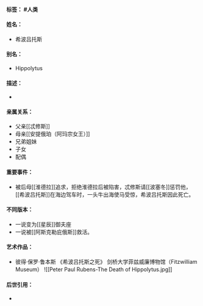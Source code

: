 #### 标签： #人类
#### 姓名：
- 希波吕托斯
#### 别名：
- Hippolytus
#### 描述：
- 
#### 亲属关系：
- 父亲[[忒修斯]]
- 母亲[[安提俄珀（阿玛宗女王）]]
- 兄弟姐妹
- 子女
- 配偶
#### 重要事件：
- 被后母[[淮德拉]]追求，拒绝淮德拉后被陷害，忒修斯请[[波塞冬]]惩罚他，[[希波吕托斯]]在海边驾车时，一头牛出海使马受惊，希波吕托斯因此死亡。
#### 不同版本：
- 一说变为[[星辰]]御夫座
- 一说被[[阿斯克勒庇俄斯]]救活。
#### 艺术作品：
- 彼得·保罗·鲁本斯 《希波吕托斯之死》 剑桥大学菲兹威廉博物馆（Fitzwilliam Museum）
![[Peter Paul Rubens-The Death of Hippolytus.jpg]]
#### 后世引用：
- 